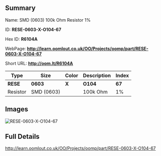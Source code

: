

## Summary
 
Name:  SMD (0603) 100k Ohm Resistor 1% 

ID: __RESE-0603-X-O104-67__

Hex ID: __R6104A__

WebPage: __http://learn.oomlout.co.uk/OO/Projects/oomp/part/RESE-0603-X-O104-67__

Short URL: __http://oom.lt/R6104A__


| Type   | Size   | Color   | Description   | Index   |    
| ----- | ------   | ------   | -----   | ----   |    
| __RESE__   					| __0603__   					| __X__    						| __O104__    					| __67__ |    
| Resistor		| SMD (0603)	| 		| 100k Ohm	| 1%	|

## Images
![RESE-0603-X-O104-67](http://oomlout.com/oomp-gen/parts/RESE-0603-X-O104-67/RESE-0603-X-O104-67_420.jpg)

## Full Details

 http://learn.oomlout.co.uk/OO/Projects/oomp/part/RESE-0603-X-O104-67

